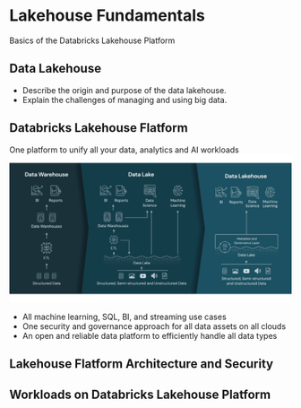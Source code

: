 # Lakehouse Fundamentals
Basics of the Databricks Lakehouse Platform

## Data Lakehouse
- Describe the origin and purpose of the data lakehouse.
- Explain the challenges of managing and using big data.

## Databricks Lakehouse Flatform
One platform to unify all your data, analytics and AI workloads
![Lakehouse](data-lakehouse.png)
- All machine learning, SQL, BI, and streaming use cases
- One security and governance approach for all data assets on all clouds
- An open and reliable data platform to efficiently handle all data types

## Lakehouse Flatform Architecture and Security
## Workloads on Databricks Lakehouse Platform